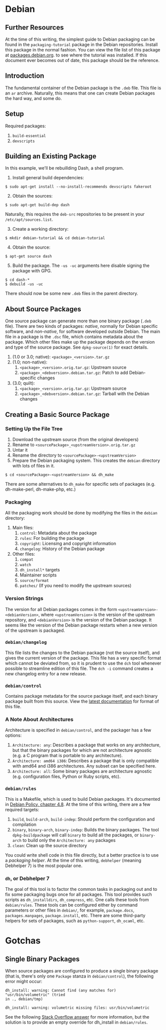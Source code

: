 # Debian
## Further Resources
At the time of this writing, the simplest guide to Debian packaging can be
found in the `packaging-tutorial` package in the Debian repositories.
Install this package in the normal fashion. You can view the file list of this
package at [packages.debian.org](). to see where the tutorial was installed.
If this document ever becomes out of date, this package should be the
reference.

## Introduction
The fundamental container of the Debian package is the `.deb` file. This
file is an `ar` archive. Naturally, this means that one can create
Debian packages the hard way, and some do.

## Setup
Required packages:

1. `build-essential`
2. `devscripts`

## Building an Existing Package
In this example, we'll be rebuillding Dash, a shell program.

1. Install general build dependencies:
```
$ sudo apt-get install --no-install-recommends devscripts fakeroot
```

2. Obtain the sources:
```
$ sudo apt-get build-dep dash
```
Naturally, this requires the `deb-src` repositories to be present in your
`/etc/apt/sources.list`.

3. Create a working directory:
```
$ mkdir debian-tutorial && cd debian-tutorial
```
4. Obtain the source:
```
$ apt-get source dash
```
5. Build the package. The `-us -uc` arguments here disable signing the package
with GPG.
```
$ cd dash-*
$ debuild -us -uc
```

There should now be some new `.deb` files in the parent directory.

## About Source Packages
One source package can generate more than one binary package (`.deb` file).
There are two kinds of packages: _native_, normally for Debian specific
software, and _non-native_, for software developed outside Debian. The main
file in a package is the `.dsc` file, which contains metadata about the
package. Which other files make up the package depends on the version and type
of the source package. See `dpkg-source(1)` for exact details.

1. (1.0 or 3.0; native): `<package>_<version>.tar.gz`
2. (1.0; non-native):
    1. `<package>_<version>.orig.tar.gz`: Upstream source
    2. `<package>_<debversion>.debian.tar.gz`: Patch to add Debian-specific
       changes
3. (3.0; quilt):
    1. `<package>_<version>.orig.tar.gz`: Upstream source
    2. `<package>_<debversion>.debian.tar.gz`: Tarball with the Debian changes

## Creating a Basic Source Package
### Setting Up the File Tree
1. Download the upstream source (from the original developers)
2. Rename to `<sourcePackage>_<upstreamVersion>.orig.tar.gz`
3. Untar it
4. Rename the directory to `<sourcePackage>-<upstreamVersion>`
5. Prepare the Debian packaging system. This creates the `debian` directory
   with lots of files in it.
```
$ cd <sourcePackage>-<upstreamVersion> && dh_make
```
   There are some alternatives to `dh_make` for specific sets of
   packages (e.g. dh-make-perl, dh-make-php, etc.)

### Packaging
All the packaging work should be done by modifying the files in the `debian`
directory:

1. Main files:
    1. `control`: Metadata about the package
    2. `rules`: For building the package
    3. `copyright`: Licensing and copyright information
    4. `changelog`: History of the Debian package
2. Other files:
    1. `compat`
    2. `watch`
    3. `dh_install*` targets
    4. Maintainer scripts
    5. `source/format`
    6. `patches/` (If you need to modify the upstream sources)

### Version Strings
The version for all Debian packages comes in the form
`<upstreamVersion>-<debianVersion>`, where `<upstreamVersion>` is the version
of the upstream repository, and `<debianVersion>` is the version of the Debian
package. It seems like the version of the Debian package restarts when a new
version of the upstream is packaged.

### `debian/changelog`
This file lists the changes to the Debian package (not the source itself), and
gives the current version of the package. This file has a very specific format
which cannot be deviated from, so it is prudent to use the `dch` tool whenever
possible to streamline edition of this file. The `dch -i` command creates a new
changelog entry for a new release.

### `debian/control`
Contains package metadata for the source package itself, and each binary
package built from this source. View the [latest documentation](
https://www.debian.org/doc/debian-policy/ch-controlfields) for format of this
file.

### A Note About Architectures
Architecture is specified in `debian/control`, and the packager has a
few options:

1. `Architecture: any`: Describes a package that works on any architecture, but
   that the binary packages for which are not architecture agnostic (e.g. a C
   program that is portable to any architecture).
2. `Architecture: amd64 i386`: Describes a package that is only compatible with
   amd64 and i386 architectures. Any subset can be specified here.
3. `Architecture: all`: Some binary packages are architecture agnostic (e.g.
   configuration files, Python or Ruby scripts, etc).

### `debian/rules`
This is a Makefile, which is used to build Debian packages. It's documented in
[Debian Policy, chapter 4.8](
https://www.debian.org/doc/debian-policy/ch-source#s-debianrules). At the time
of this writing, there are a few required targets:

1. `build`, `build-arch`, `build-indep`: Should perform the configuration and
   compilation
2. `binary`, `binary-arch`, `binary-indep`: Builds the binary packages. The
   tool `dpkg-buildpackage` will call `binary` to build all the packages, or
   `binary-arch` to build only the `Architecture: any` packages
3. `clean`: Clean up the source directory

You could write shell code in this file directly, but a better practice is to
use a _packaging helper_. At the time of this writing,
`debhelper` (meaning Debhelper 7) is the most popular one.

### `dh`, or Debhelper 7
The goal of this tool is to factor the common tasks in packaging out and to fix
some packaging bugs once for all packages. This tool provides such scripts as
`dh_installdirs`, `dh_compress`, etc. One calls these tools from
`debian/rules`. These tools can be configured either by command parameters or
other files in `debian/`, for example, `package.docs`, `packages.manpages`,
`package.install`, etc. There are some third-party helpers for sets of
packages, such as `python-support`, `dh_ocaml`, etc.

# Gotchas

## Single Binary Packages

When source packages are configured to produce a single binary package (that
is, there's only one `Package` stanza in `debian/control`), the following error
might occur:

```
dh_install: warning: Cannot find (any matches for) "usr/bin/volumetric" (tried
in ., debian/tmp)

dh_install: warning: volumetric missing files: usr/bin/volumetric
```

See the following [Stack Overflow answer](https://unix.stackexchange.com/a/551942/347919) for more information, but the solution is to provide an empty
override for dh_install in `debian/rules`.
